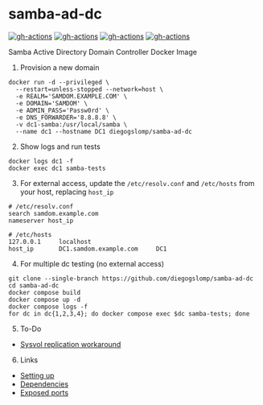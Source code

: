 # samba-ad-dc

[![gh-actions](https://github.com/diegogslomp/samba-ad-dc/actions/workflows/almalinux-image.yml/badge.svg)](https://github.com/diegogslomp/samba-ad-dc/actions/workflows/almalinux-image.yml)
[![gh-actions](https://github.com/diegogslomp/samba-ad-dc/actions/workflows/rockylinux-image.yml/badge.svg)](https://github.com/diegogslomp/samba-ad-dc/actions/workflows/rockylinux-image.yml)
[![gh-actions](https://github.com/diegogslomp/samba-ad-dc/actions/workflows/debian-image.yml/badge.svg)](https://github.com/diegogslomp/samba-ad-dc/actions/workflows/debian-image.yml)
[![gh-actions](https://github.com/diegogslomp/samba-ad-dc/actions/workflows/ubuntu-image.yml/badge.svg)](https://github.com/diegogslomp/samba-ad-dc/actions/workflows/ubuntu-image.yml)

Samba Active Directory Domain Controller Docker Image

1. Provision a new domain
```
docker run -d --privileged \
  --restart=unless-stopped --network=host \
  -e REALM='SAMDOM.EXAMPLE.COM' \
  -e DOMAIN='SAMDOM' \
  -e ADMIN_PASS='Passw0rd' \
  -e DNS_FORWARDER='8.8.8.8' \
  -v dc1-samba:/usr/local/samba \
  --name dc1 --hostname DC1 diegogslomp/samba-ad-dc
```

2. Show logs and run tests
```
docker logs dc1 -f
docker exec dc1 samba-tests
```

3. For external access, update the `/etc/resolv.conf` and `/etc/hosts` from your host, replacing `host_ip`
```
# /etc/resolv.conf
search samdom.example.com
nameserver host_ip

# /etc/hosts
127.0.0.1     localhost
host_ip       DC1.samdom.example.com     DC1
```

4. For multiple dc testing (no external access)
```
git clone --single-branch https://github.com/diegogslomp/samba-ad-dc
cd samba-ad-dc
docker compose build
docker compose up -d
docker compose logs -f
for dc in dc{1,2,3,4}; do docker compose exec $dc samba-tests; done
```

5. To-Do
 - [Sysvol replication workaround](https://wiki.samba.org/index.php/Rsync_based_SysVol_replication_workaround)

6. Links
 - [Setting up](https://wiki.samba.org/index.php/Setting_up_Samba_as_an_Active_Directory_Domain_Controller)
 - [Dependencies](https://wiki.samba.org/index.php/Package_Dependencies_Required_to_Build_Samba)
 - [Exposed ports](https://wiki.samba.org/index.php/Samba_AD_DC_Port_Usage)
